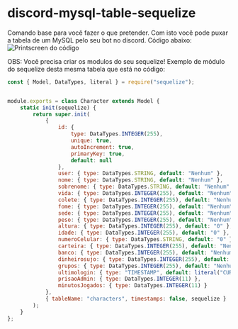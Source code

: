 # discord-mysql-table-sequelize
Comando base para você fazer o que pretender. Com isto você pode puxar a tabela de um MySQL pelo seu bot no discord. Código abaixo:
![Printscreen do código](https://cdn.discordapp.com/attachments/733857971351584838/752382819921166346/unknown.png "Tirando os dados da tabela MYSQL")

OBS: Você precisa criar os modulos do seu sequelize!
Exemplo de módulo do sequelize desta mesma tabela que está no código:


```javascript
const { Model, DataTypes, literal } = require("sequelize");


module.exports = class Character extends Model {
    static init(sequelize) {
        return super.init(
            {
                id: {
                    type: DataTypes.INTEGER(255),
                    unique: true,
                    autoIncrement: true,
                    primaryKey: true,
                    default: null
                },
                user: { type: DataTypes.STRING, default: "Nenhum" },
                nome: { type: DataTypes.STRING, default: "Nenhum" },
                sobrenome: { type: DataTypes.STRING, default: "Nenhum" },
                vida: { type: DataTypes.INTEGER(255), default: "Nenhum" },
                colete: { type: DataTypes.INTEGER(255), default: "Nenhum" },
                fome: { type: DataTypes.INTEGER(255), default: "Nenhum" },
                sede: { type: DataTypes.INTEGER(255), default: "Nenhum" },
                peso: { type: DataTypes.INTEGER(255), default: "Nenhum" },
                altura: { type: DataTypes.INTEGER(255), default: "0" },
                idade: { type: DataTypes.INTEGER(255), default: "0" },
                numeroCelular: { type: DataTypes.STRING, default: "0" },
                carteira: { type: DataTypes.INTEGER(255), default: "Nenhum" },
                banco: { type: DataTypes.INTEGER(255), default: "Nenhum" },
                dinheirosujo: { type: DataTypes.INTEGER(255), default: "Nenhum" },
                grupos: { type: DataTypes.INTEGER(255), default: "Nenhum" },
                ultimologin: { type: "TIMESTAMP", default: literal("CURRENT_TIMESTAMP") },
                prisaoAdmin: { type: DataTypes.INTEGER(11) },
                minutosJogados: { type: DataTypes.INTEGER(11) }
            },
            { tableName: "characters", timestamps: false, sequelize }
        );
    }
};
```
